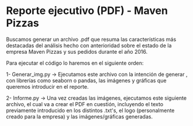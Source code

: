 # Reporte ejecutivo (PDF) - Maven Pizzas

Buscamos generar un archivo .pdf que resuma las características más destacadas del análisis hecho con anterioridad sobre el estado de la empresa Maven Pizzas y sus pedidos durante el año 2016.

Para ejecutar el código lo haremos en el siguiente orden:

  1- Generar_img.py -> Ejecutamos este archivo con la intención de generar , con librerías como seaborn o pandas, las imágenes y gráficas que queremos introducir en el  reporte.
  
  2- Informe.py -> Una vez creadas las imágenes, ejecutamos este siguiente archivo, el cual va a crear el PDF en cuestión, incluyendo el texto previamente introducido en los distintos .txt's, el logo (personalmente creado para la empresa) y las imágenes/gráficas generadas.
